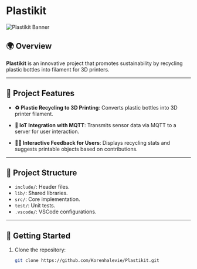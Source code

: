 # Plastikit

![Plastikit Banner](https://via.placeholder.com/1200x300?text=Plastikit+Recycling+Project)

## 🌍 Overview

**Plastikit** is an innovative project that promotes sustainability by recycling plastic bottles into filament for 3D printers. 

---

## 🎯 Project Features

- **♻️ Plastic Recycling to 3D Printing**:
  Converts plastic bottles into 3D printer filament.

- **📡 IoT Integration with MQTT**:
  Transmits sensor data via MQTT to a server for user interaction.

- **👩‍💻 Interactive Feedback for Users**:
  Displays recycling stats and suggests printable objects based on contributions.

---

## 📂 Project Structure

- `include/`: Header files.
- `lib/`: Shared libraries.
- `src/`: Core implementation.
- `test/`: Unit tests.
- `.vscode/`: VSCode configurations.

---

## 🚀 Getting Started

1. Clone the repository:
   ```bash
   git clone https://github.com/Korenhalevie/Plastikit.git
